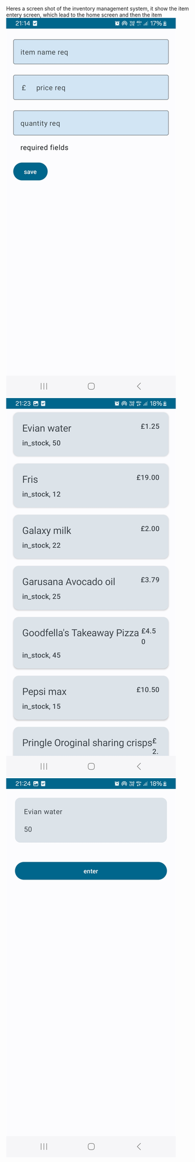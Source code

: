 Heres a screen shot of the inventory management system, it show the item entery screen, which lead to the home screen and then the item 
![Screenshot](Screenshot_20240620_211435_Main_App_Store.jpg)
![Screenshot](Screenshot_20240620_212346_Main_App_Store.jpg)
![Screenshot](Screenshot_20240620_212402_Main_App_Store.jpg)
